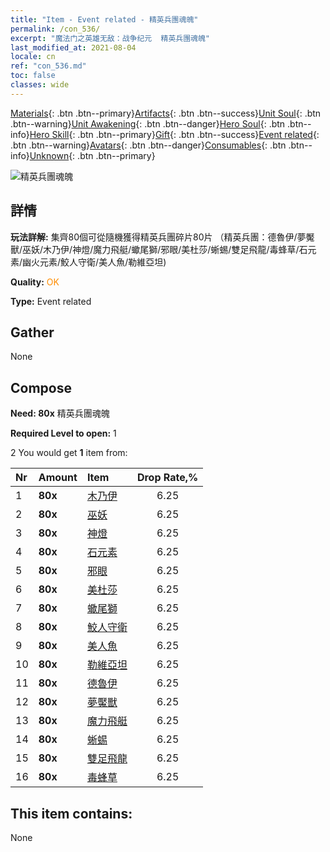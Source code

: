 ```yaml
---
title: "Item - Event related - 精英兵團魂魄"
permalink: /con_536/
excerpt: "魔法门之英雄无敌：战争纪元  精英兵團魂魄"
last_modified_at: 2021-08-04
locale: cn
ref: "con_536.md"
toc: false
classes: wide
---
```

 [Materials](/ItemsCN/){: .btn .btn--primary}[Artifacts](/ItemsCN/Artifacts/){: .btn .btn--success}[Unit Soul](/ItemsCN/UnitSoul/){: .btn .btn--warning}[Unit Awakening](/ItemsCN/UnitAwakening/){: .btn .btn--danger}[Hero Soul](/ItemsCN/HeroSoul/){: .btn .btn--info}[Hero Skill](/ItemsCN/HeroSkill/){: .btn .btn--primary}[Gift](/ItemsCN/Gift/){: .btn .btn--success}[Event related](/ItemsCN/Events/){: .btn .btn--warning}[Avatars](/ItemsCN/Avatars/){: .btn .btn--danger}[Consumables](/ItemsCN/Consumables/){: .btn .btn--info}[Unknown](/ItemsCN/Unknown/){: .btn .btn--primary}

 ![精英兵團魂魄](/images/t/i_10022.png)

## 詳情
 **玩法詳解:** 集齊80個可從隨機獲得精英兵團碎片80片 （精英兵團：德魯伊/夢魘獸/巫妖/木乃伊/神燈/魔力飛艇/蠍尾獅/邪眼/美杜莎/蜥蜴/雙足飛龍/毒蜂草/石元素/幽火元素/鮫人守衛/美人魚/勒維亞坦)

 **Quality:** <span style="color: #FF8C00">OK</span>

 **Type:** Event related

## Gather

  None

## Compose

 **Need: 80x** 精英兵團魂魄

 **Required Level to open:** 1

 2 You would get **1** item  from:

  | Nr | Amount |     Item    | Drop Rate,% |
  |:---|:-------|:------------|:---------:|
  | 1 |  **80x** | [木乃伊](/cn/Items/unt_215/) | 6.25 | 
  | 2 |  **80x** | [巫妖](/cn/Items/unt_212/) | 6.25 | 
  | 3 |  **80x** | [神燈](/cn/Items/unt_239/) | 6.25 | 
  | 4 |  **80x** | [石元素](/cn/Items/unt_266/) | 6.25 | 
  | 5 |  **80x** | [邪眼](/cn/Items/unt_246/) | 6.25 | 
  | 6 |  **80x** | [美杜莎](/cn/Items/unt_247/) | 6.25 | 
  | 7 |  **80x** | [蠍尾獅](/cn/Items/unt_249/) | 6.25 | 
  | 8 |  **80x** | [鮫人守衛](/cn/Items/unt_276/) | 6.25 | 
  | 9 |  **80x** | [美人魚](/cn/Items/unt_277/) | 6.25 | 
  | 10 |  **80x** | [勒維亞坦](/cn/Items/unt_280/) | 6.25 | 
  | 11 |  **80x** | [德魯伊](/cn/Items/unt_206/) | 6.25 | 
  | 12 |  **80x** | [夢魘獸](/cn/Items/unt_233/) | 6.25 | 
  | 13 |  **80x** | [魔力飛艇](/cn/Items/unt_242/) | 6.25 | 
  | 14 |  **80x** | [蜥蜴](/cn/Items/unt_256/) | 6.25 | 
  | 15 |  **80x** | [雙足飛龍](/cn/Items/unt_258/) | 6.25 | 
  | 16 |  **80x** | [毒蜂草](/cn/Items/unt_260/) | 6.25 | 


## This item contains:

  None


